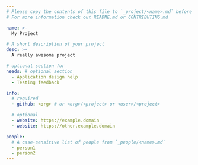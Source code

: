 ```yaml
---
# Please copy the contents of this file to `_project/<name>.md` before editing
# For more information check out README.md or CONTRIBUTING.md

name: >-
  My Project

# A short description of your project
desc: >-
  A really awesome project

# optional section for 
needs: # optional section
  - Application design help
  - Testing feedback

info:
  # required
  - github: <org> # or <org>/<project> or <user>/<project>

  # optional
  - website: https://example.domain
  - website: https://other.example.domain

people:
  # A case-sensitive list of people from `_people/<name>.md`
  - person1
  - person2
---
```

